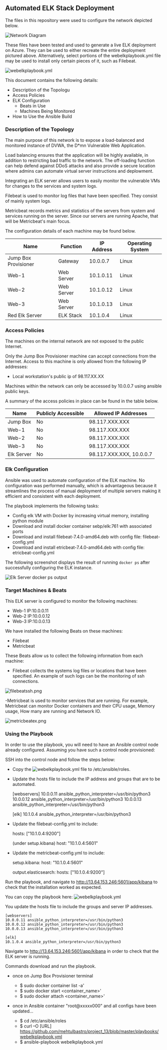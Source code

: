 ## Automated ELK Stack Deployment

The files in this repository were used to configure the network depicted below.

![Network Diagram](Images/redteam_network_diagram.png)

These files have been tested and used to generate a live ELK deployment on Azure. They can be used to either recreate the entire deployment pictured above. Alternatively, select portions of the webelkplaybook.yml file may be used to install only certain pieces of it, such as Filebeat.

![webelkplaybook.yml](playbooks/webelkplaybook.yml)


This document contains the following details:
- Description of the Topologu
- Access Policies
- ELK Configuration
  - Beats in Use
  - Machines Being Monitored
- How to Use the Ansible Build


### Description of the Topology

The main purpose of this network is to expose a load-balanced and monitored instance of DVWA, the D*mn Vulnerable Web Application.

Load balancing ensures that the application will be highly available, in addition to restricting bad traffic to the network. The off-loading function can help defend against DDoS attacks and also provide a secure location where admins can automate virtual server instructions and deplowment.

Integrating an ELK server allows users to easily monitor the vulnerable VMs for changes to the services and system logs.

Filebeat is used to monitor log files that have been specified. They consist of mainly system logs.

Metricbeat records metrics and statistics of the servers from system and services running on the server. Since our servers are running Apache, that will be Metricbeat's main focus.

The configuration details of each machine may be found below.

| Name                 | Function   | IP Address | Operating System |
|----------------------|------------|------------|------------------|
| Jump Box Provisioner | Gateway    | 10.0.0.7   | Linux            |
| Web-1                | Web Server | 10.1.0.11  | Linux            |
| Web-2                | Web Server | 10.1.0.12  | Linux            |
| Web-3                | Web Server | 10.1.0.13  | Linux            |
| Red Elk Server       | ELK Stack  | 10.1.0.4   | Linux            |

### Access Policies

The machines on the internal network are not exposed to the public Internet. 

Only the Jump Box Provisioner machine can accept connections from the Internet. Access to this machine is only allowed from the following IP addresses:
- Local workstation's public ip of 98.117.XX.XX

Machines within the network can only be accessed by 10.0.0.7 using ansible public keys.

A summary of the access policies in place can be found in the table below.

| Name       | Publicly Accessible | Allowed IP Addresses             |
|------------|---------------------|----------------------------------|
| Jump Box   | No                  | 98.117.XXX.XXX                   |
| Web-1      | No                  | 98.117.XXX.XXX                   |
| Web-2      | No                  | 98.117.XXX.XXX                   |
| Web-3      | No                  | 98.117.XXX.XXX                   |
| Elk Server | No                  | 98.117.XXX.XXX, 10.0.0.7         |

### Elk Configuration

Ansible was used to automate configuration of the ELK machine. No configuration was performed manually, which is advantageous because it streamlines the process of manual deployment of multiple servers making it efficient and consistent with each deployment.

The playbook implements the following tasks:
- Config elk VM with Docker by increasing virtual memory, installing python module
- Download and install docker container sebp/elk:761 with associated ports
- Download and install filebeat-7.4.0-amd64.deb with config file: filebeat-config.yml
- Download and install etricbeat-7.4.0-amd64.deb with config file: etricbeat-config.yml

The following screenshot displays the result of running `docker ps` after successfully configuring the ELK instance.

![Elk Server docker ps output](Images/docker_ps_output.png)

### Target Machines & Beats
This ELK server is configured to monitor the following machines:
- Web-1 IP:10.0.0.11
- Web-2 IP:10.0.0.12
- Web-3 IP:10.0.0.13

We have installed the following Beats on these machines:
- Filebeat
- Metricbeat

These Beats allow us to collect the following information from each machine:
- Filebeat collects the systems log files or locations that have been specified. An example of such logs can be the monitoring of ssh connections.

![filebeatssh.png](Images/filebeatssh.png)

-Metricbeat is used to monitor services that are running. For example, Metricbeat can monitor Docker containers and their CPU usage, Memory usage, How many are running and Network IO.

![metricbeatex.png](Images/metricbeatex.png)

### Using the Playbook
In order to use the playbook, you will need to have an Ansible control node already configured. Assuming you have such a control node provisioned: 

SSH into the control node and follow the steps below:
- Copy the ![webelkplaybook.yml](playbooks/webelkplaybook.yml) file to /etc/ansible/roles.
- Update the hosts file to include the IP address and groups that are to be automated.
    
    [webservers]
    10.0.0.11 ansible_python_interpreter=/usr/bin/python3
    10.0.0.12 ansible_python_interpreter=/usr/bin/python3
    10.0.0.13 ansible_python_interpreter=/usr/bin/python3

    [elk]
    10.1.0.4 ansible_python_interpreter=/usr/bin/python3


- Update the filebeat-config.yml to include:
    
    hosts: ["10.1.0.4:9200"] 
    
    (under setup.kibana)
    host: "10.1.0.4:5601"

- Update the metricbeat-config.yml to include:
    
    setup.kibana:
      host: "10.1.0.4:5601"
    
    output.elasticsearch:
      hosts: ["10.1.0.4:9200"]
    

Run the playbook, and navigate to http://13.64.153.246:5601/app/kibana to check that the installation worked as expected.

You can copy the playbook here:
![webelkplaybook.yml](playbooks/webelkplaybook.yml)

You update the hosts file to include the groups and server IP addresses. 

    [webservers]
    10.0.0.11 ansible_python_interpreter=/usr/bin/python3
    10.0.0.12 ansible_python_interpreter=/usr/bin/python3
    10.0.0.13 ansible_python_interpreter=/usr/bin/python3

    [elk]
    10.1.0.4 ansible_python_interpreter=/usr/bin/python3


Navigate to http://13.64.153.246:5601/app/kibana in order to check that the ELK server is running.


Commands download and run the playbook.
- once on Jump Box Provisioner terminal

  - $ sudo docker container list -a'
  - $ sudo docker start <container_name>'
  - $ sudo docker attach <container_name>'

- once in Ansible container "root@xxxxx000" and all configs have been updated...

  - $ cd /etc/ansible/roles
  - $ curl –O [URL] https://github.com/mehtulbastro/project_13/blob/master/playbooks/webelkplaybook.yml
  - $ ansible-playbook webelkplaybook.yml
